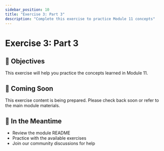 ```yaml
---
sidebar_position: 10
title: "Exercise 3: Part 3"
description: "Complete this exercise to practice Module 11 concepts"
---
```


# Exercise 3: Part 3

## 🎯 Objectives

This exercise will help you practice the concepts learned in Module 11.

## 📝 Coming Soon

This exercise content is being prepared. Please check back soon or refer to the main module materials.

## 🚀 In the Meantime

- Review the module README
- Practice with the available exercises
- Join our community discussions for help
